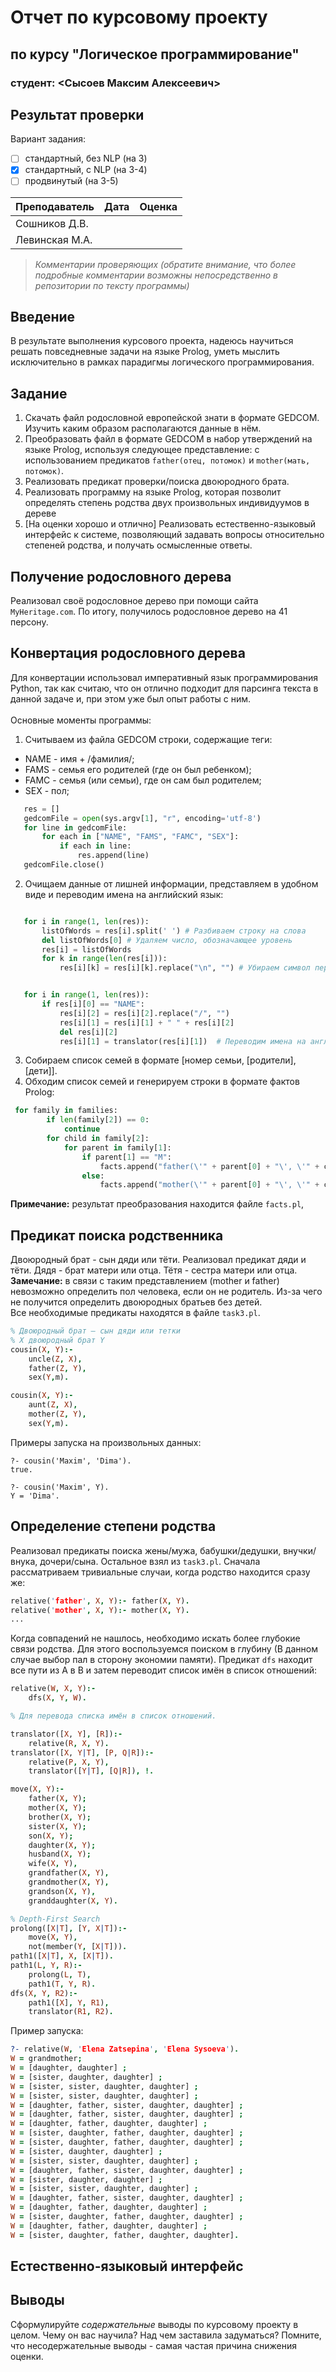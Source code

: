 # Отчет по курсовому проекту
## по курсу "Логическое программирование"

### студент: <Сысоев Максим Алексеевич>

## Результат проверки

Вариант задания:

 - [ ] стандартный, без NLP (на 3)
 - [x] стандартный, с NLP (на 3-4)
 - [ ] продвинутый (на 3-5)
 
| Преподаватель     | Дата         |  Оценка       |
|-------------------|--------------|---------------|
| Сошников Д.В. |              |               |
| Левинская М.А.|              |               |

> *Комментарии проверяющих (обратите внимание, что более подробные комментарии возможны непосредственно в репозитории по тексту программы)*

## Введение

В результате выполнения курсового проекта, надеюсь научиться решать повседневные задачи на языке Prolog, уметь мыслить исключительно в рамках парадигмы логического программирования.

## Задание

1. Скачать файл родословной европейской знати в формате GEDCOM. Изучить каким образом располагаются данные в нём.   
2. Преобразовать файл в формате GEDCOM в набор утверждений на языке Prolog, используя следующее представление: с использованием предикатов `father(отец, потомок)` и `mother(мать, потомок)`.   
3. Реализовать предикат проверки/поиска двоюродного брата.  
4. Реализовать программу на языке Prolog, которая позволит определять степень родства двух произвольных индивидуумов в дереве   
5. [На оценки хорошо и отлично] Реализовать естественно-языковый интерфейс к системе, позволяющий задавать вопросы относительно степеней родства, и получать осмысленные ответы.   

## Получение родословного дерева

Реализовал своё родословное дерево при помощи сайта  `MyHeritage.com`. По итогу, получилось родословное дерево на 41 персону.

## Конвертация родословного дерева

Для конвертации использовал императивный язык программирования Python, так как считаю, что он отлично подходит для парсинга текста в данной задаче и, при этом уже был опыт работы с ним. <br>  
Основные моменты программы:   
1. Считываем из файла GEDCOM строки, содержащие теги:
 - NAME - имя + /фамилия/;
 - FAMS - семья его родителей (где он был ребенком);
 - FAMC - семья (или семьи), где он сам был родителем;
 - SEX - пол;
 ```python
    res = []
    gedcomFile = open(sys.argv[1], "r", encoding='utf-8')
    for line in gedcomFile:
        for each in ["NAME", "FAMS", "FAMC", "SEX"]:
            if each in line:
                res.append(line)
    gedcomFile.close()
 ```
 2. Очищаем данные от лишней информации, представляем в удобном виде и переводим имена на английский язык:
 ```python

    for i in range(1, len(res)):
        listOfWords = res[i].split(' ') # Разбиваем строку на слова
        del listOfWords[0] # Удаляем число, обозначающее уровень
        res[i] = listOfWords
        for k in range(len(res[i])):
            res[i][k] = res[i][k].replace("\n", "") # Убираем символ перевода строки у слова


    for i in range(1, len(res)):
        if res[i][0] == "NAME":
            res[i][2] = res[i][2].replace("/", "")
            res[i][1] = res[i][1] + " " + res[i][2]
            del res[i][2]
            res[i][1] = translator(res[i][1])  # Переводим имена на английский язык

 ```
3. Собираем список семей в формате [номер семьи, [родители], [дети]].
4. Обходим список семей и генерируем строки в формате фактов Prolog:
```python
 for family in families:
        if len(family[2]) == 0:
            continue
        for child in family[2]:
            for parent in family[1]:
                if parent[1] == "M":
                    facts.append("father(\'" + parent[0] + "\', \'" + child[0] + "\').\n")
                else:
                    facts.append("mother(\'" + parent[0] + "\', \'" + child[0] + "\').\n")
```

**Примечание:** результат преобразования находится файле `facts.pl`, 

## Предикат поиска родственника

Двоюродный брат - сын дяди или тёти. Реализовал предикат дяди и тёти. Дядя - брат матери или отца. Тётя - сестра матери или отца.   
**Замечание:** в связи с таким представлением (mother и father) невозможно определить пол человека, если он не родитель. Из-за чего не получится определить двоюродных братьев без детей.   
Все необходимые предикаты находятся в файле `task3.pl`.
```prolog
% Двоюродный брат – сын дяди или тетки
% X двоюродный брат Y
cousin(X, Y):-
	uncle(Z, X),
	father(Z, Y),
	sex(Y,m).

cousin(X, Y):-
	aunt(Z, X),
	mother(Z, Y),
	sex(Y,m).

```
Примеры запуска на произвольных данных:
```
?- cousin('Maxim', 'Dima').
true.

?- cousin('Maxim', Y).
Y = 'Dima'.
```

## Определение степени родства

Реализовал предикаты поиска жены/мужа, бабушки/дедушки, внучки/внука, дочери/сына. Остальное взял из `task3.pl`. 
Сначала рассматриваем тривиальные случаи, когда родство находится сразу же:
```prolog
relative('father', X, Y):- father(X, Y).
relative('mother', X, Y):- mother(X, Y).
...
```

Когда совпадений не нашлось, необходимо искать более глубокие связи родства. Для этого воспользуемся поиском в глубину (В данном случае выбор пал в сторону экономии памяти). Предикат `dfs` находит все пути из A в B и затем переводит список имён в список отношений:
```prolog
relative(W, X, Y):- 
	dfs(X, Y, W).

% Для перевода списка имён в список отношений.

translator([X, Y], [R]):-
	relative(R, X, Y).
translator([X, Y|T], [P, Q|R]):-
	relative(P, X, Y),
	translator([Y|T], [Q|R]), !.

move(X, Y):-
	father(X, Y);
	mother(X, Y);
	brother(X, Y);
	sister(X, Y);
	son(X, Y);
	daughter(X, Y);
	husband(X, Y);
	wife(X, Y),
	grandfather(X, Y),
	grandmother(X, Y),
	grandson(X, Y),
	granddaughter(X, Y).

% Depth-First Search
prolong([X|T], [Y, X|T]):-
	move(X, Y),
	not(member(Y, [X|T])).
path1([X|T], X, [X|T]).
path1(L, Y, R):-
	prolong(L, T),
	path1(T, Y, R).
dfs(X, Y, R2):-
	path1([X], Y, R1),
	translator(R1, R2).
```
Пример запуска:
```prolog
?- relative(W, 'Elena Zatsepina', 'Elena Sysoeva').
W = grandmother;
W = [daughter, daughter] ;
W = [sister, daughter, daughter] ;
W = [sister, sister, daughter, daughter] ;
W = [sister, sister, daughter, daughter] ;
W = [daughter, father, sister, daughter, daughter] ;
W = [daughter, father, sister, daughter, daughter] ;
W = [daughter, father, daughter, daughter] ;
W = [sister, daughter, father, daughter, daughter] ;
W = [sister, daughter, father, daughter, daughter] ;
W = [sister, daughter, daughter] ;
W = [sister, sister, daughter, daughter] ;
W = [daughter, father, sister, daughter, daughter] ;
W = [sister, daughter, daughter] ;
W = [sister, sister, daughter, daughter] ;
W = [daughter, father, sister, daughter, daughter] ;
W = [daughter, father, daughter, daughter] ;
W = [sister, daughter, father, daughter, daughter] ;
W = [daughter, father, daughter, daughter] ;
W = [sister, daughter, father, daughter, daughter].
 ```

## Естественно-языковый интерфейс

## Выводы

Сформулируйте *содержательные* выводы по курсовому проекту в целом. Чему он вас научила? 
Над чем заставила задуматься? Помните, что несодержательные выводы -
самая частая причина снижения оценки.
